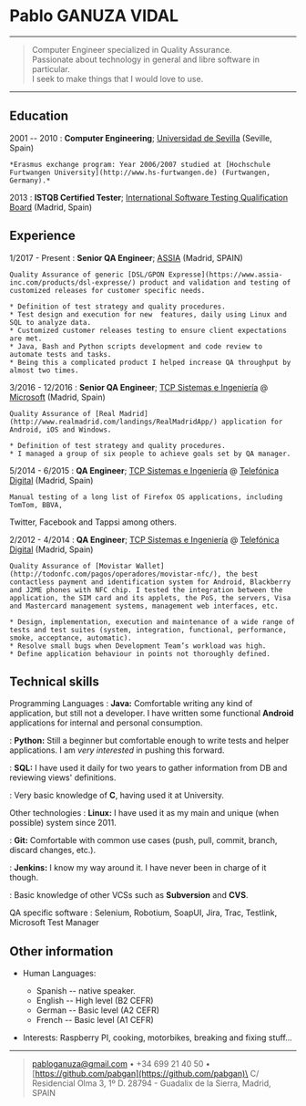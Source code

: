 Pablo GANUZA VIDAL
==================

----

> Computer Engineer specialized in Quality Assurance.\
> Passionate about technology in general and libre software in particular.\
> I seek to make things that I would love to use.

----

Education
---------

2001 -- 2010
:   **Computer Engineering**; [Universidad de Sevilla](https://www.informatica.us.es/) (Seville, Spain)

    *Erasmus exchange program: Year 2006/2007 studied at [Hochschule Furtwangen University](http://www.hs-furtwangen.de) (Furtwangen, Germany).*

2013
:   **ISTQB Certified Tester**; [International Software Testing Qualification Board](http://www.istqb.org/) (Madrid, Spain)

Experience
----------

1/2017 - Present 
:	**Senior QA Engineer**; [ASSIA](https://www.assia-inc.com) (Madrid, SPAIN)

	Quality Assurance of generic [DSL/GPON Expresse](https://www.assia-inc.com/products/dsl-expresse/) product and validation and testing of customized releases for customer specific needs.

	* Definition of test strategy and quality procedures.
	* Test design and execution for new  features, daily using Linux and SQL to analyze data.
	* Customized customer releases testing to ensure client expectations are met.
	* Java, Bash and Python scripts development and code review to automate tests and tasks.
	* Being this a complicated product I helped increase QA throughput by almost two times.

3/2016 - 12/2016
:	**Senior QA Engineer**; [TCP Sistemas e Ingeniería](http://www.linkedin.com/company/tcp) @ [Microsoft](http://www.microsoft.com) (Madrid, Spain)

	Quality Assurance of [Real Madrid](http://www.realmadrid.com/landings/RealMadridApp/) application for Android, iOS and Windows.

	* Definition of test strategy and quality procedures.
	* I managed a group of six people to achieve goals set by QA manager.

5/2014 - 6/2015
:	**QA Engineer**; [TCP Sistemas e Ingeniería](http://www.linkedin.com/company/tcp) @ [Telefónica Digital](http://www.tid.es) (Madrid, Spain)

	Manual testing of a long list of Firefox OS applications, including TomTom, BBVA,
Twitter, Facebook and Tappsi among others.

2/2012 - 4/2014
:	**QA Engineer**; [TCP Sistemas e Ingeniería](http://www.linkedin.com/company/tcp) @ [Telefónica Digital](http://www.tid.es) (Madrid, Spain)

	Quality Assurance of [Movistar Wallet](http://todonfc.com/pagos/operadores/movistar-nfc/), the best contactless payment and identification system for Android, Blackberry and J2ME phones with NFC chip. I tested the integration between the application, the SIM card and its applets, the PoS, the servers, Visa and Mastercard management systems, management web interfaces, etc.

	* Design, implementation, execution and maintenance of a wide range of tests and test suites (system, integration, functional, performance, smoke, acceptance, automatic).
	* Resolve small bugs when Development Team’s workload was high.
	* Define application behaviour in points not thoroughly defined.

Technical skills
----------------

Programming Languages
:   **Java:** Comfortable writing any kind of application, but still not a developer. I have written some functional **Android** applications for internal and personal consumption.

:   **Python:** Still a beginner but comfortable enough to write tests and helper applications.
	I am *very interested* in pushing this forward.

:   **SQL:** I have used it daily for two years to gather information from DB and reviewing views' definitions.

:   Very basic knowledge of **C**, having used it at University.

Other technologies
:   **Linux:** I have used it as my main and unique (when possible) system since 2011.

:	**Git:** Comfortable with common use cases (push, pull, commit, branch, discard changes, etc.).

:	**Jenkins:** I know my way around it. I have never been in charge of it though.

:	Basic knowledge of other VCSs such as **Subversion** and **CVS**.

QA specific software
:	Selenium, Robotium, SoapUI, Jira, Trac, Testlink, Microsoft Test Manager

Other information
-----------------

* Human Languages:

	* Spanish	--  native speaker.
	* English	--  High level (B2 CEFR)
	* German	--  Basic level (A2 CEFR)
	* French	--  Basic level (A1 CEFR)

* Interests: Raspberry PI, cooking, motorbikes, breaking and fixing stuff...


----

> <pabloganuza@gmail.com> • +34 699 21 40 50 • [https://github.com/pabgan](https://github.com/pabgan)\
> C/ Residencial Olma 3, 1º D. 28794 - Guadalix de la Sierra, Madrid, SPAIN
